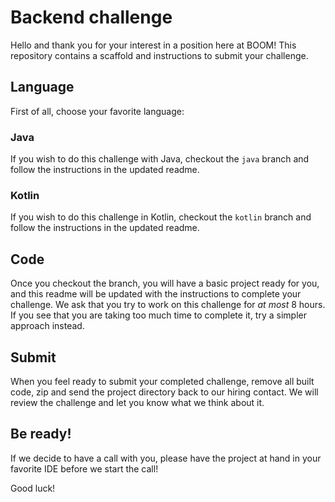 # Backend challenge

Hello and thank you for your interest in a position here at BOOM!
This repository contains a scaffold and instructions to submit your challenge.

## Language

First of all, choose your favorite language:

### Java

If you wish to do this challenge with Java, checkout the `java` branch and follow the instructions in the updated readme.

### Kotlin

If you wish to do this challenge in Kotlin, checkout the `kotlin` branch and follow the instructions in the updated readme.

## Code

Once you checkout the branch, you will have a basic project ready for you, and this readme will be updated with the instructions
to complete your challenge. We ask that you try to work on this challenge for *at most* 8 hours. If you see that you are taking too much
time to complete it, try a simpler approach instead.

## Submit

When you feel ready to submit your completed challenge, remove all built code, zip and send the project directory back to our hiring contact.
We will review the challenge and let you know what we think about it.

## Be ready!

If we decide to have a call with you, please have the project at hand in your favorite IDE before we start the call!

Good luck!
